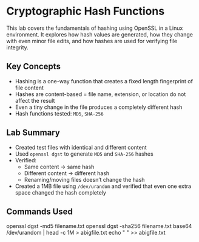 # Cryptographic Hash Functions

This lab covers the fundamentals of hashing using OpenSSL in a Linux environment. It explores how hash values are generated, how they change with even minor file edits, and how hashes are used for verifying file integrity.

## Key Concepts
- Hashing is a one-way function that creates a fixed length fingerprint of file content
- Hashes are content-based = file name, extension, or location do not affect the result
- Even a tiny change in the file produces a completely different hash
- Hash functions tested: `MD5`, `SHA-256`

##  Lab Summary
- Created test files with identical and different content
- Used `openssl dgst` to generate `MD5` and `SHA-256` hashes
- Verified:
  - Same content → same hash
  - Different content → different hash
  - Renaming/moving files doesn’t change the hash
- Created a 1MB file using `/dev/urandom` and verified that even one extra space changed the hash completely

## Commands Used
openssl dgst -md5 filename.txt
openssl dgst -sha256 filename.txt
base64 /dev/urandom | head -c 1M > abigfile.txt
echo " " >> abigfile.txt
